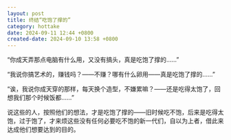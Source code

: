 ```yaml
---
layout: post
title: 终结“吃饱了撑的”
category: hottake
date: 2024-09-11 12:44 +0800
created-date: 2024-09-10 13:58 +0800
---
```

“你成天弄那点电脑有什么用，又没有搞头，真是吃饱了撑的……”

“我说你搞艺术的，赚钱吗？——不赚？哪有什么卵用——真是吃饱了撑的……”

“诶，我说你成天穿的那样，每天换个造型，不嫌累嘛？——还是吃得太饱了，回想我们那个时候饭都……”

说这些的人，按照他们的想法，才是吃饱了撑的——旧时候吃不饱，后来是吃得太饱，过于饱了，才来烦这些没有任何必要吃不饱的新一代们，自以为上者，借此来达成他们想要达到的目的。